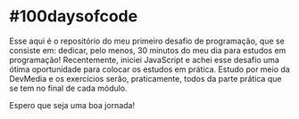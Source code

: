 <h1>#100daysofcode</h1>

<p>Esse aqui é o repositório do meu primeiro desafio de programação, que se consiste em: dedicar, pelo menos, 
30 minutos do meu dia para estudos em programação! Recentemente, iniciei JavaScript e achei esse desafio uma ótima oportunidade para colocar os estudos em
prática. Estudo por meio da DevMedia e os exercícios serão, praticamente, todos da parte prática que se tem no final de cada módulo. </p>

<p>Espero que seja uma boa jornada!</p>

